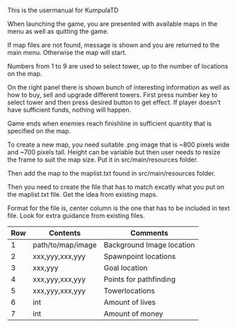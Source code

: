 This is the usermanual for KumpulaTD

When launching the game, you are presented with available maps in the menu as well as quitting the game.

If map files are not found, message is shown and you are returned to the main menu. Otherwise the map will start.

Numbers from 1 to 9 are used to select tower, up to the number of locations on the map.

On the right panel there is shown bunch of interesting information as well as how to buy, sell and upgrade different towers. First press number key to select tower and then press desired button to get effect. If player doesn't have sufficient funds, nothing will happen.

Game ends when enemies reach finishline in sufficient quantity that is specified on the map.

To create a new map, you need suitable .png image that is ~800 pixels wide and ~700 pixels tall. Height can be variable but then user needs to resize the frame to suit the map size. Put it in src/main/resources folder.

Then add the map to the maplist.txt found in src/main/resources folder.

Then you need to create the file that has to match excatly what you put on the maplist.txt file. Get the idea from existing maps.

Format for the file is, center column is the one that has to be included in text file. Look for extra guidance from existing files.

| Row | Contents | Comments |
|------|--------|-------|
| 1 | path/to/map/image | Background Image location |
| 2 | xxx,yyy,xxx,yyy | Spawnpoint locations |
| 3 | xxx,yyy | Goal location |
| 4 | xxx,yyy,xxx,yyy | Points for pathfinding |
| 5 | xxx,yyy,xxx,yyy | Towerlocations |
| 6 | int | Amount of lives |
| 7 | int | Amount of money |
